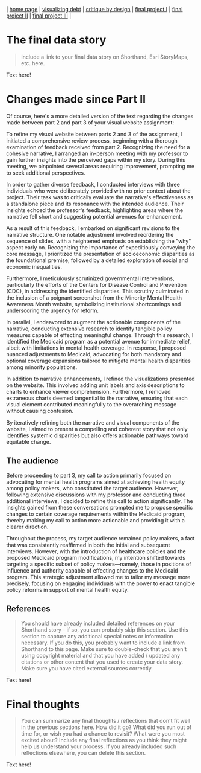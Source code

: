 | [home page](https://cvivek98.github.io/chinmay-vivek-portfolio/) | [visualizing debt](visualizing-government-debt) | [critique by design](critique-by-design) | [final project I](final-project-part-one) | [final project II](part-two) | [final project III](final-project-part-three) |

# The final data story
> Include a link to your final data story on Shorthand, Esri StoryMaps, etc. here. 

Text here!

# Changes made since Part II
Of course, here's a more detailed version of the text regarding the changes made between part 2 and part 3 of your visual website assignment:

To refine my visual website between parts 2 and 3 of the assignment, I initiated a comprehensive review process, beginning with a thorough examination of feedback received from part 2. Recognizing the need for a cohesive narrative, I arranged an in-person meeting with my professor to gain further insights into the perceived gaps within my story. During this meeting, we pinpointed several areas requiring improvement, prompting me to seek additional perspectives.

In order to gather diverse feedback, I conducted interviews with three individuals who were deliberately provided with no prior context about the project. Their task was to critically evaluate the narrative's effectiveness as a standalone piece and its resonance with the intended audience. Their insights echoed the professor's feedback, highlighting areas where the narrative fell short and suggesting potential avenues for enhancement.

As a result of this feedback, I embarked on significant revisions to the narrative structure. One notable adjustment involved reordering the sequence of slides, with a heightened emphasis on establishing the "why" aspect early on. Recognizing the importance of expeditiously conveying the core message, I prioritized the presentation of socioeconomic disparities as the foundational premise, followed by a detailed exploration of social and economic inequalities.

Furthermore, I meticulously scrutinized governmental interventions, particularly the efforts of the Centers for Disease Control and Prevention (CDC), in addressing the identified disparities. This scrutiny culminated in the inclusion of a poignant screenshot from the Minority Mental Health Awareness Month website, symbolizing institutional shortcomings and underscoring the urgency for reform.

In parallel, I endeavored to augment the actionable components of the narrative, conducting extensive research to identify tangible policy measures capable of effecting meaningful change. Through this research, I identified the Medicaid program as a potential avenue for immediate relief, albeit with limitations in mental health coverage. In response, I proposed nuanced adjustments to Medicaid, advocating for both mandatory and optional coverage expansions tailored to mitigate mental health disparities among minority populations.

In addition to narrative enhancements, I refined the visualizations presented on the website. This involved adding unit labels and axis descriptions to charts to enhance viewer comprehension. Furthermore, I removed extraneous charts deemed tangential to the narrative, ensuring that each visual element contributed meaningfully to the overarching message without causing confusion.

By iteratively refining both the narrative and visual components of the website, I aimed to present a compelling and coherent story that not only identifies systemic disparities but also offers actionable pathways toward equitable change. 

## The audience
Before proceeding to part 3, my call to action primarily focused on advocating for mental health programs aimed at achieving health equity among policy makers, who constituted the target audience. However, following extensive discussions with my professor and conducting three additional interviews, I decided to refine this call to action significantly. The insights gained from these conversations prompted me to propose specific changes to certain coverage requirements within the Medicaid program, thereby making my call to action more actionable and providing it with a clearer direction.

Throughout the process, my target audience remained policy makers, a fact that was consistently reaffirmed in both the initial and subsequent interviews. However, with the introduction of healthcare policies and the proposed Medicaid program modifications, my intention shifted towards targeting a specific subset of policy makers—namely, those in positions of influence and authority capable of effecting changes to the Medicaid program. This strategic adjustment allowed me to tailor my message more precisely, focusing on engaging individuals with the power to enact tangible policy reforms in support of mental health equity.


## References
> You should have already included detailed references on your Shorthand story - if so, you can probably skip this section.  Use this section to capture any additional special notes or information necessary.  If you do this, you probably want to include a link from Shorthand to this page. Make sure to double-check that you aren't using copyright material and that you have added / updated any citations or other content that you used to create your data story.  Make sure you have cited external sources correctly. 

Text here!

# Final thoughts
> You can summarize any final thoughts / reflections that don't fit well in the previous sections here.  How did it go?  What did you run out of time for, or wish you had a chance to revisit?  What were you most excited about?  Include any final reflections as you think they might help us understand your process.  If you already included such reflections elsewhere, you can delete this section. 

Text here!
